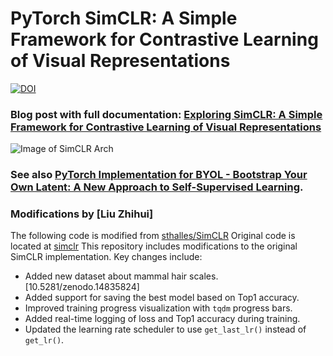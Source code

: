# PyTorch SimCLR: A Simple Framework for Contrastive Learning of Visual Representations
[![DOI](https://zenodo.org/badge/241184407.svg)](https://zenodo.org/badge/latestdoi/241184407)


### Blog post with full documentation: [Exploring SimCLR: A Simple Framework for Contrastive Learning of Visual Representations](https://sthalles.github.io/simple-self-supervised-learning/)

![Image of SimCLR Arch](https://sthalles.github.io/assets/contrastive-self-supervised/cover.png)

### See also [PyTorch Implementation for BYOL - Bootstrap Your Own Latent: A New Approach to Self-Supervised Learning](https://github.com/sthalles/PyTorch-BYOL).

### **Modifications by [Liu Zhihui]**
The following code is modified from [sthalles/SimCLR](https://github.com/sthalles/SimCLR)
Original code is located at [simclr](https://github.com/sthalles/SimCLR/blob/master)
This repository includes modifications to the original SimCLR implementation. Key changes include:
- Added new dataset about mammal hair scales. [10.5281/zenodo.14835824]
- Added support for saving the best model based on Top1 accuracy.
- Improved training progress visualization with `tqdm` progress bars.
- Added real-time logging of loss and Top1 accuracy during training.
- Updated the learning rate scheduler to use `get_last_lr()` instead of `get_lr()`.
